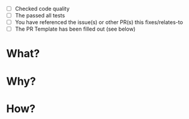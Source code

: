 - [ ] Checked code quality
- [ ] The passed all tests
- [ ] You have referenced the issue(s) or other PR(s) this fixes/relates-to
- [ ] The PR Template has been filled out (see below)

# What?

# Why?

# How?
